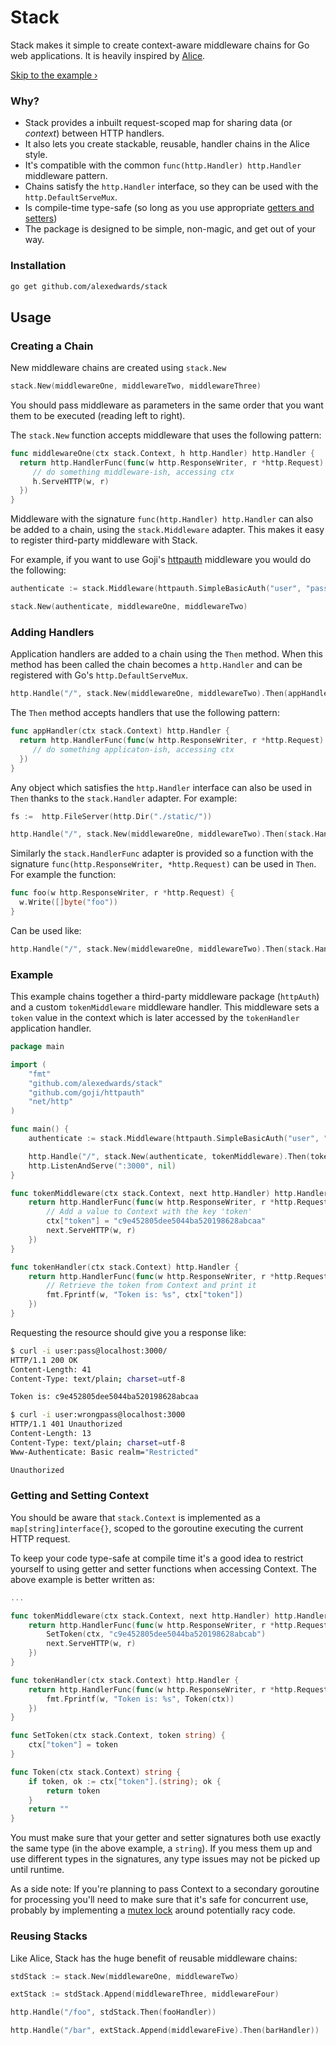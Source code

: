 # Stack

Stack makes it simple to create context-aware middleware chains for Go web applications. It is heavily inspired by [Alice](https://github.com/justinas/alice).

[Skip to the example &rsaquo;](#example)

### Why?

- Stack provides a inbuilt request-scoped map for sharing data (or *context*) between HTTP handlers.
- It also lets you create stackable, reusable, handler chains in the Alice style.
- It's compatible with the common `func(http.Handler) http.Handler` middleware pattern.
- Chains satisfy the `http.Handler` interface, so they can be used with the `http.DefaultServeMux`.
- Is compile-time type-safe (so long as you use appropriate [getters and setters](#getting-and-setting-context))
- The package is designed to be simple, non-magic, and get out of your way.

### Installation

```bash
go get github.com/alexedwards/stack
```

## Usage

### Creating a Chain

New middleware chains are created using `stack.New`

```go
stack.New(middlewareOne, middlewareTwo, middlewareThree)
```

You should pass middleware as parameters in the same order that you want them to be executed (reading left to right).

The `stack.New` function accepts middleware that uses the following pattern:

```go
func middlewareOne(ctx stack.Context, h http.Handler) http.Handler {
  return http.HandlerFunc(func(w http.ResponseWriter, r *http.Request) {
     // do something middleware-ish, accessing ctx
     h.ServeHTTP(w, r)
  })
}
```

Middleware with the signature `func(http.Handler) http.Handler` can also be added to a chain, using the `stack.Middleware` adapter. This makes it easy to register third-party middleware with Stack.

For example, if you want to use Goji's [httpauth](https://github.com/goji/httpauth) middleware you would do the following:

```go
authenticate := stack.Middleware(httpauth.SimpleBasicAuth("user", "pass"))

stack.New(authenticate, middlewareOne, middlewareTwo)
```

### Adding Handlers

Application handlers are added to a chain using the `Then` method. When this method has been called the chain becomes a `http.Handler` and can be registered with Go's `http.DefaultServeMux`.

```go
http.Handle("/", stack.New(middlewareOne, middlewareTwo).Then(appHandler))
```

The `Then` method accepts handlers that use the following pattern:

```go
func appHandler(ctx stack.Context) http.Handler {
  return http.HandlerFunc(func(w http.ResponseWriter, r *http.Request) {
     // do something applicaton-ish, accessing ctx
  })
}
```

Any object which satisfies the `http.Handler` interface can also be used in `Then` thanks to the `stack.Handler` adapter. For example:

```go
fs :=  http.FileServer(http.Dir("./static/"))

http.Handle("/", stack.New(middlewareOne, middlewareTwo).Then(stack.Handler(fs)))
```

Similarly the `stack.HandlerFunc` adapter is provided so a function with the signature `func(http.ResponseWriter, *http.Request)` can be used in `Then`. For example the function:

```go
func foo(w http.ResponseWriter, r *http.Request) {
  w.Write([]byte("foo"))
}
```

Can be used like:

```go
http.Handle("/", stack.New(middlewareOne, middlewareTwo).Then(stack.HandlerFunc(foo)))
```

### Example

This example chains together a third-party middleware package (`httpAuth`) and a custom `tokenMiddleware` middleware handler. This middleware sets a `token` value in the context which is later accessed by the `tokenHandler` application handler.

```go
package main

import (
    "fmt"
    "github.com/alexedwards/stack"
    "github.com/goji/httpauth"
    "net/http"
)

func main() {
    authenticate := stack.Middleware(httpauth.SimpleBasicAuth("user", "pass"))

    http.Handle("/", stack.New(authenticate, tokenMiddleware).Then(tokenHandler))
    http.ListenAndServe(":3000", nil)
}

func tokenMiddleware(ctx stack.Context, next http.Handler) http.Handler {
    return http.HandlerFunc(func(w http.ResponseWriter, r *http.Request) {
        // Add a value to Context with the key 'token'
        ctx["token"] = "c9e452805dee5044ba520198628abcaa"
        next.ServeHTTP(w, r)
    })
}

func tokenHandler(ctx stack.Context) http.Handler {
    return http.HandlerFunc(func(w http.ResponseWriter, r *http.Request) {
        // Retrieve the token from Context and print it
        fmt.Fprintf(w, "Token is: %s", ctx["token"])
    })
}
```

Requesting the resource should give you a response like:

```bash
$ curl -i user:pass@localhost:3000/
HTTP/1.1 200 OK
Content-Length: 41
Content-Type: text/plain; charset=utf-8

Token is: c9e452805dee5044ba520198628abcaa

$ curl -i user:wrongpass@localhost:3000
HTTP/1.1 401 Unauthorized
Content-Length: 13
Content-Type: text/plain; charset=utf-8
Www-Authenticate: Basic realm="Restricted"

Unauthorized
```

### Getting and Setting Context

You should be aware that `stack.Context` is implemented as a `map[string]interface{}`, scoped to the goroutine executing the current HTTP request.

To keep your code type-safe at compile time it's a good idea to restrict yourself to using getter and setter functions when accessing Context. The above example is better written as:

```go
...

func tokenMiddleware(ctx stack.Context, next http.Handler) http.Handler {
    return http.HandlerFunc(func(w http.ResponseWriter, r *http.Request) {
        SetToken(ctx, "c9e452805dee5044ba520198628abcab")
        next.ServeHTTP(w, r)
    })
}

func tokenHandler(ctx stack.Context) http.Handler {
    return http.HandlerFunc(func(w http.ResponseWriter, r *http.Request) {
        fmt.Fprintf(w, "Token is: %s", Token(ctx))
    })
}

func SetToken(ctx stack.Context, token string) {
    ctx["token"] = token
}

func Token(ctx stack.Context) string {
    if token, ok := ctx["token"].(string); ok {
        return token
    }
    return ""
}
```

You must make sure that your getter and setter signatures both use exactly the same type (in the above example, a `string`). If you mess them up and use different types in the signatures, any type issues may not be picked up until runtime.

As a side note: If you're planning to pass Context to a secondary goroutine for processing you'll need to make sure that it's safe for concurrent use, probably by implementing a [mutex lock](http://www.alexedwards.net/blog/understanding-mutexes) around potentially racy code.

### Reusing Stacks

Like Alice, Stack has the huge benefit of reusable middleware chains:

```go
stdStack := stack.New(middlewareOne, middlewareTwo)

extStack := stdStack.Append(middlewareThree, middlewareFour)

http.Handle("/foo", stdStack.Then(fooHandler))

http.Handle("/bar", extStack.Append(middlewareFive).Then(barHandler))
```
